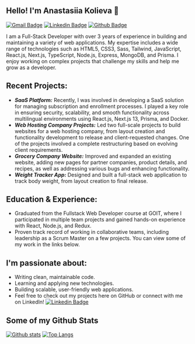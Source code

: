 ## Hello! I'm Anastasiia Kolieva 👋
[![Gmail Badge](https://img.shields.io/badge/-anastasiiakoleva11@gmail.com-c14438?style=flat&logo=Gmail&logoColor=white&link=mailto:anastasiiakoleva11@gmail.com)](mailto:anastasiiakoleva11@gmail.com) 
[![Linkedin Badge](https://img.shields.io/badge/-anastasiiakolieva-0072b1?style=flat&logo=Linkedin&logoColor=white&link=https://www.linkedin.com/in/anastasiia-kolieva-0b6b38162/)](https://www.linkedin.com/in/anastasiia-kolieva-0b6b38162/) [![Github Badge](https://img.shields.io/badge/-anastasiiakolieva-grey?style=flat&logo=github&logoColor=white&link=https://github.com/anastasiia-kolieva)](https://github.com/anastasiia-kolieva) 
<p align='left'>I am a Full-Stack Developer with over 3 years of experience in building and maintaining a variety of web applications. My expertise includes a wide range of technologies such as HTML5, CSS3, Sass, Tailwind, JavaScript, React.js, Next.js, TypeScript, Node.js, Express, MongoDB, and Prisma. I enjoy working on complex projects that challenge my skills and help me grow as a developer.

## Recent Projects:
- ***SaaS Platform:*** Recently, I was involved in developing a SaaS solution for managing subscription and enrollment processes. I played a key role in ensuring security, scalability, and smooth functionality across multilingual environments using React.js, Next.js 13, Prisma, and Docker.
- ***Web Hosting Company Projects:*** Led two full-scale projects to build websites for a web hosting company, from layout creation and functionality development to release and client-requested changes. One of the projects involved a complete restructuring based on evolving client requirements.
- ***Grocery Company Website:*** Improved and expanded an existing website, adding new pages for partner companies, product details, and recipes, as well as addressing various bugs and enhancing functionality.
- ***Weight Tracker App:*** Designed and built a full-stack web application to track body weight, from layout creation to final release.

## Education & Experience:
- Graduated from the Fullstack Web Developer course at GOIT, where I participated in multiple team projects and gained hands-on experience with React, Node.js, and Redux.
- Proven track record of working in collaborative teams, including leadership as a Scrum Master on a few projects. You can view some of my work in the links below.

## I'm passionate about:
- Writing clean, maintainable code.
- Learning and applying new technologies.
- Building scalable, user-friendly web applications.
- Feel free to check out my projects here on GitHub or connect with me on LinkedIn! [![Linkedin Badge](https://img.shields.io/badge/-anastasiiakolieva-0072b1?style=flat&logo=Linkedin&logoColor=white&link=https://www.linkedin.com/in/anastasiia-kolieva-0b6b38162/)](https://www.linkedin.com/in/anastasiia-kolieva-0b6b38162/)

## Some of my Github Stats
[![Github stats](https://github-readme-stats.vercel.app/api?username=anastasiia-kolieva&theme=nightowl&show_icons=true&include_all_commits=true)](https://github.com/anastasiia-kolieva/github-readme-stats)
[![Top Langs](https://github-readme-stats.vercel.app/api/top-langs/?username=anastasiia-kolieva&theme=nightowl&layout=compact)](https://github.com/anastasiia-kolieva/github-readme-stats)
